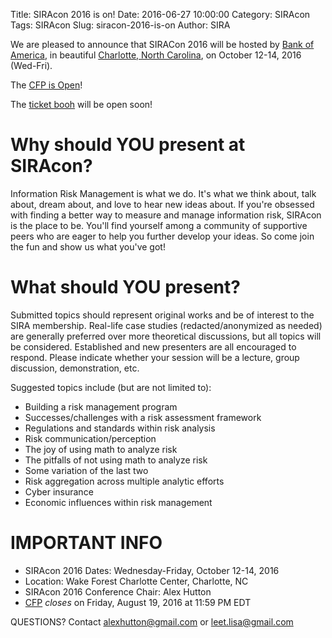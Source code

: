 Title: SIRAcon 2016 is on!
Date: 2016-06-27 10:00:00
Category: SIRAcon
Tags: SIRAcon
Slug: siracon-2016-is-on
Author: SIRA

We are pleased to announce that SIRACon 2016 will be hosted by [Bank of America](https://www.bankofamerica.com/), in beautiful [Charlotte, North Carolina](http://business.wfu.edu/charlotte/), on October 12-14, 2016 (Wed-Fri).

The [CFP is Open](https://siracon2016.busyconf.com/proposals/new)!

The [ticket booh](https://siracon2016.busyconf.com/bookings/new) will be open soon!

# Why should YOU present at SIRAcon?

Information Risk Management is what we do. It's what we think about, talk about, dream about, and love to hear new ideas about. If you're obsessed with finding a better way to measure and manage information risk, SIRAcon is the place to be. You'll find yourself among a community of supportive peers who are eager to help you further develop your ideas. So come join the fun and show us what you've got!

# What should YOU present?

Submitted topics should represent original works and be of interest to the SIRA membership. Real-life case studies (redacted/anonymized as needed) are generally preferred over more theoretical discussions, but all topics will be considered. Established and new presenters are all encouraged to respond. Please indicate whether your session will be a lecture, group discussion, demonstration, etc.

Suggested topics include (but are not limited to):

- Building a risk management program
- Successes/challenges with a risk assessment framework
- Regulations and standards within risk analysis
- Risk communication/perception
- The joy of using math to analyze risk
- The pitfalls of not using math to analyze risk
- Some variation of the last two
- Risk aggregation across multiple analytic efforts
- Cyber insurance
- Economic influences within risk management

# IMPORTANT INFO

- SIRAcon 2016 Dates: Wednesday-Friday, October 12-14, 2016
- Location: Wake Forest Charlotte Center, Charlotte, NC
- SIRAcon 2016 Conference Chair: Alex Hutton
- [CFP](https://siracon2016.busyconf.com/proposals/new) *closes* on Friday, August 19, 2016 at 11:59 PM EDT


QUESTIONS? Contact <alexhutton@gmail.com> or <leet.lisa@gmail.com>
